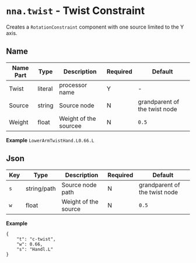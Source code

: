 
# `nna.twist` - Twist Constraint
Creates a `RotationConstraint` component with one source limited to the Y axis.

## Name
| Name Part | Type | Description | Required | Default |
| --- | --- | --- | --- | --- |
| Twist | literal | processor name | Y | - |
| Source | string | Source node | N | grandparent of the twist node |
| Weight | float | Weight of the sourcee | N | `0.5` |

**Example**
`LowerArmTwistHand.L0.66.L`

## Json
| Key | Type | Description | Required | Default |
| --- | --- | --- | --- | --- |
| `s` | string/path | Source node path | N | grandparent of the twist node |
| `w` | float | Weight of the source | N | `0.5` |

**Example**
```
{
	"t": "c-twist",
	"w": 0.66,
	"s": "Handl.L"
}
```
